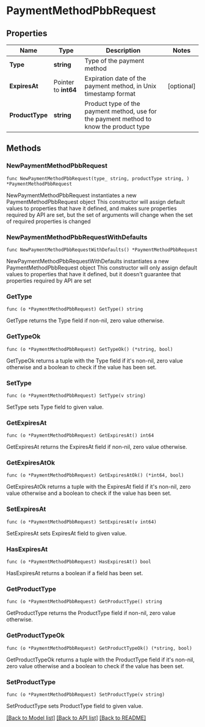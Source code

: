 # PaymentMethodPbbRequest

## Properties

Name | Type | Description | Notes
------------ | ------------- | ------------- | -------------
**Type** | **string** | Type of the payment method | 
**ExpiresAt** | Pointer to **int64** | Expiration date of the payment method, in Unix timestamp format | [optional] 
**ProductType** | **string** | Product type of the payment method, use for the payment method to know the product type | 

## Methods

### NewPaymentMethodPbbRequest

`func NewPaymentMethodPbbRequest(type_ string, productType string, ) *PaymentMethodPbbRequest`

NewPaymentMethodPbbRequest instantiates a new PaymentMethodPbbRequest object
This constructor will assign default values to properties that have it defined,
and makes sure properties required by API are set, but the set of arguments
will change when the set of required properties is changed

### NewPaymentMethodPbbRequestWithDefaults

`func NewPaymentMethodPbbRequestWithDefaults() *PaymentMethodPbbRequest`

NewPaymentMethodPbbRequestWithDefaults instantiates a new PaymentMethodPbbRequest object
This constructor will only assign default values to properties that have it defined,
but it doesn't guarantee that properties required by API are set

### GetType

`func (o *PaymentMethodPbbRequest) GetType() string`

GetType returns the Type field if non-nil, zero value otherwise.

### GetTypeOk

`func (o *PaymentMethodPbbRequest) GetTypeOk() (*string, bool)`

GetTypeOk returns a tuple with the Type field if it's non-nil, zero value otherwise
and a boolean to check if the value has been set.

### SetType

`func (o *PaymentMethodPbbRequest) SetType(v string)`

SetType sets Type field to given value.


### GetExpiresAt

`func (o *PaymentMethodPbbRequest) GetExpiresAt() int64`

GetExpiresAt returns the ExpiresAt field if non-nil, zero value otherwise.

### GetExpiresAtOk

`func (o *PaymentMethodPbbRequest) GetExpiresAtOk() (*int64, bool)`

GetExpiresAtOk returns a tuple with the ExpiresAt field if it's non-nil, zero value otherwise
and a boolean to check if the value has been set.

### SetExpiresAt

`func (o *PaymentMethodPbbRequest) SetExpiresAt(v int64)`

SetExpiresAt sets ExpiresAt field to given value.

### HasExpiresAt

`func (o *PaymentMethodPbbRequest) HasExpiresAt() bool`

HasExpiresAt returns a boolean if a field has been set.

### GetProductType

`func (o *PaymentMethodPbbRequest) GetProductType() string`

GetProductType returns the ProductType field if non-nil, zero value otherwise.

### GetProductTypeOk

`func (o *PaymentMethodPbbRequest) GetProductTypeOk() (*string, bool)`

GetProductTypeOk returns a tuple with the ProductType field if it's non-nil, zero value otherwise
and a boolean to check if the value has been set.

### SetProductType

`func (o *PaymentMethodPbbRequest) SetProductType(v string)`

SetProductType sets ProductType field to given value.



[[Back to Model list]](../README.md#documentation-for-models) [[Back to API list]](../README.md#documentation-for-api-endpoints) [[Back to README]](../README.md)


